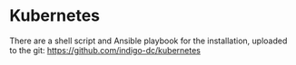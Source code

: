 # Kubernetes




There are a shell script and Ansible playbook for the installation, uploaded to the git: https://github.com/indigo-dc/kubernetes

